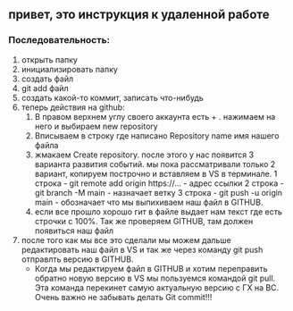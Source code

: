 ## привет, это инструкция к удаленной работе

### Последовательность:
1. открыть папку 
2. инициализировать папку
3. создать файл 
4. git add файл
5. создать какой-то коммит, записать что-нибудь 
6. теперь действия на github: 
    1.  В правом верхнем углу своего аккаунта есть + . нажимаем на него и выбираем new repository
    2. Вписываем в строку где написано Repository name имя нашего файла
    3. жмакаем Create repository. после этого у нас появится 3 варианта развития событий. мы пока рассматривали только 2 вариант, копируем построчно и вставляем в VS в терминале.
        1 строка - git remote add origin https://... - адрес ссылки
        2 строка - git branch -M main - назначает ветку 
        3 строка - git push -u origin main - обозначает что мы выпихиваем наш файл в GITHUB. 
    4. если все прошло хорошо гит в файле выдает нам текст где есть строчки с 100%. Так же проверяем GITHUB, там должен появиться наш файл 
7. после того как мы все это сделали мы можем дальше редактировать наш файл в VS и так же через команду git push отправлть версию в GITHUB. 
    + Когда мы редактируем файл в GITHUB и хотим переправить обратно новую версию в VS мы пользуемся командой git pull. Эта команда перекинет самую актуальную версию с ГХ на ВС. 
Очень важно не забывать делать Git commit!!!
